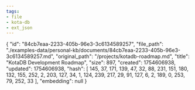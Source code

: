 ```yaml
---
tags:
- file
- kota-db
- ext_json
---
```

{
  "id": "84cb7eaa-2233-405b-96e3-3c6134589257",
  "file_path": "./examples-data/personal-kb/documents/84cb7eaa-2233-405b-96e3-3c6134589257.md",
  "original_path": "/projects/kotadb-roadmap.md",
  "title": "KotaDB Development Roadmap",
  "size": 897,
  "created": 1754606938,
  "updated": 1754606938,
  "hash": [
    145,
    37,
    171,
    139,
    47,
    32,
    88,
    231,
    151,
    180,
    132,
    155,
    252,
    2,
    203,
    127,
    34,
    1,
    124,
    239,
    217,
    29,
    91,
    127,
    6,
    2,
    189,
    0,
    253,
    79,
    252,
    33
  ],
  "embedding": null
}